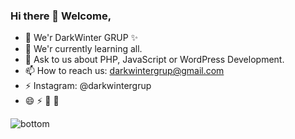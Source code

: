 ### Hi there 👋 Welcome,

- 🔭 We'r DarkWinter GRUP ✨
- 🌱 We'r currently learning all.
- 💬 Ask to us about PHP, JavaScript or WordPress Development.
- 📫 How to reach us: darkwintergrup@gmail.com
- ⚡ Instagram: @darkwintergrup
- 😄 ⚡ 👯 🤔

<img src="https://raw.githubusercontent.com/jayehernandez/jayehernandez/dcd7447c179f5a1131590b6ccba2223e879ab655/readme/bottom.svg" alt="bottom">
